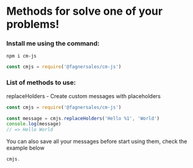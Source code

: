 # Methods for solve one of your problems!

### Install me using the command:
```shell
npm i cm-js
```

```javascript
const cmjs = require('@fagnersales/cm-js')
```

### List of methods to use:

replaceHolders - Create custom messages with placeholders

```javascript
const cmjs = require('@fagnersales/cm-js')

const message = cmjs.replaceHolders('Hello %1', 'World')
console.log(message)
// => Hello World
```

You can also save all your messages before start using them, check the example below

```javascript
cmjs.
```